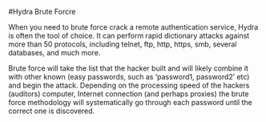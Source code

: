 #Hydra 
Brute Forcre



When you need to brute force crack a remote authentication service, Hydra is often the tool of choice. It can perform rapid dictionary attacks against more than 50 protocols, including telnet, ftp, http, https, smb, several databases, and much more.

Brute force will take the list that the hacker built and will likely combine it with other known (easy passwords, such as ‘password1, password2’ etc) and begin the attack. Depending on the processing speed of the hackers (auditors) computer, Internet connection (and perhaps proxies) the brute force methodology will systematically go through each password until the correct one is discovered.
